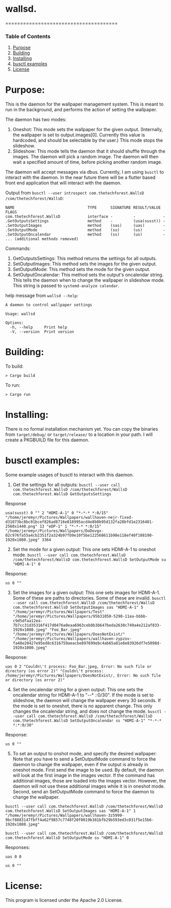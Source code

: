 wallsd.
======================================

======================================
### Table of Contents
1. [Purpose](https://github.com/jeremymreed/wallsd#purpose)
2. [Building](https://github.com/jeremymreed/wallsd#building)
3. [Installing](https://github.com/jeremymreed/wallsd#installing)
4. [busctl examples](https://github.com/jeremymreed/wallsd#busctl-examples)
5. [License](https://github.com/jeremymreed/wallsd#license)


# Purpose:
This is the daemon for the wallpaper management system.
This is meant to run in the background, and performs the action of setting the wallpaper.

The daemon has two modes:
1. Oneshot: This mode sets the wallpaper for the given output.  (Internally, the wallpaper is set to output.images[0].  Currently this value is hardcoded, and should be selectable by the user.)  This mode stops the slideshow.
2. Slideshow: This mode tells the daemon that it should shuffle through the images.  The daemon will pick a random image.  The daemon will then wait a specified amount of time, before picking another random image.

The daemon will accept messages via dbus.  Currently, I am using `busctl` to interact with the daemon.  In the near future there will be a flutter based front end application that will interact with the daemon.

Output from `busctl --user introspect com.thetechforest.WallsD /com/thetechforest/WallsD`:
```
NAME                                TYPE      SIGNATURE RESULT/VALUE FLAGS
com.thetechforest.WallsD            interface -         -            -
.GetOutputsSettings                 method    -         (usa(susst)) -
.SetOutputImages                    method    (sas)     (uas)        -
.SetOutputMode                      method    (su)      (us)         -
.SetOutputOncalendar                method    (ss)      (us)         -
... (additional methods removed)
```

Commands:
1. GetOutputsSettings: This method returns the settings for all outputs.
2. SetOutputImages: This method sets the images for the given output.
3. SetOutputMode: This method sets the mode for the given output.
4. SetOutputOncalendar: This method sets the output's oncalendar string.  This tells the daemon when to change the wallpaper in slideshow mode.  This string is passed to `systemd-analyze calendar`.

help message from `wallsd --help`:
```
A daemon to control wallpaper settings

Usage: wallsd

Options:
  -h, --help     Print help
  -V, --version  Print version
```

# Building:

To build:
```
> Cargo build
```

To run:
```
> Cargo run
```

# Installing:
There is no formal installation mechanism yet.  You can copy the binaries from `target/debug/` or `target/release/` to a location in your path.
I will create a PKGBUILD file for this daemon.

# busctl examples:
Some example usages of busctl to interact with this daemon.

1. Get the settings for all outputs:
`busctl --user call com.thetechforest.WallsD /com/thetechforest/WallsD com.thetechforest.WallsD GetOutputsSettings`

Response
```
usa(susst) 0 "" 2 "HDMI-A-1" 0 "*-*-* *:0/15" "/home/jeremyr/Pictures/Wallpapers/wallhaven-nejr-fixed-d31073bc8bc01bcef826ad8716e818995acd4e8b0b95d132fa28bfd1e2316401-2560x1440.png" 13 "eDP-1" 1 "*-*-* *:0/15" "/home/jeremyr/Pictures/Wallpapers/DoDovgx-02c976fa55a4cb2351f2a324b97fb9e10f5be122568611b98e118ef40f108190-1920x1080.jpeg" 3364
```

2. Set the mode for a given output:  This one sets HDMI-A-1 to oneshot mode.
`busctl --user call com.thetechforest.WallsD /com/thetechforest/WallsD com.thetechforest.WallsD SetOutputMode su "HDMI-A-1" 0`

Response:
```
us 0 ""
```

3. Set the images for a given output:  This one sets images for HDMI-A-1.  Some of these are paths to directories.  Some of these are invalid.
`busctl --user call com.thetechforest.WallsD /com/thetechforest/WallsD com.thetechforest.WallsD SetOutputImages sas "HDMI-A-1" 5 "/home/jeremyr/Pictures/Wallpapers/Test" "/home/jeremyr/Pictures/Wallpapers/95b31050-5290-11ea-bbbb-c9d5dfaa12ea-7b7cc31d35316f417d0476a0eaa6963ceb8b3b647beda2638c749a4e212af833-1920x1080.jpeg" "Foo_Bar.jpeg" "/home/jeremyr/Pictures/Wallpapers/DoesNotExist/" "/home/jeremyr/Pictures/Wallpapers/wallhaven-zypzov-fa48e20427e95ed8c6316759aeacbe897699ebc4ab65a81e6e83926df7e5098d-1920x1080.jpeg"`

Response:
```
uas 0 2 "Couldn\'t process: Foo_Bar.jpeg, Error: No such file or directory (os error 2)" "Couldn\'t process: /home/jeremyr/Pictures/Wallpapers/DoesNotExist/, Error: No such file or directory (os error 2)"
```

4. Set the oncalendar string for a given output:  This one sets the oncalendar string for HDMI-A-1 to "*-*-* *:*:0/30".  If the mode is set to slideshow, the daemon will change the wallpaper every 30 seconds.  If the mode is set to oneshot, there is no apparent change.  This only changes the oncalendar string, and does not change the mode.
`busctl --user call com.thetechforest.WallsD /com/thetechforest/WallsD com.thetechforest.WallsD SetOutputOncalendar ss "HDMI-A-1" "*-*-* *:*:0/30"`

Response:
```
us 0 ""
```

5. To set an output to onshot mode, and specify the desired wallpaper:  Note that you have to send a SetOutputMode command to force the daemon to change the wallpaper, even if the output is already in oneshot mode.
First send the image to be used.  By default, the daemon will look at the first image in the images vector.  If the command has additional images, those are loaded into the images vector.  However, the daemon will not use these additional images while it is in oneshot mode.
Second, send an SetOutputMode command to force the daemon to change the wallpaper.
```
busctl --user call com.thetechforest.WallsD /com/thetechforest/WallsD com.thetechforest.WallsD SetOutputImages sas "HDMI-A-1" 1 "/home/jeremyr/Pictures/Wallpapers/wallhaven-3z5999-9bcf8883147fbff4a62f9857c7748f20f0019b381bfb29b593ed3c031f5e15b6-1920x1080.jpeg"

busctl --user call com.thetechforest.WallsD /com/thetechforest/WallsD com.thetechforest.WallsD SetOutputMode su "HDMI-A-1" 0
```

Responses:
```
uas 0 0

us 0 ""
```

# License:
This program is licensed under the Apache 2.0 License.
